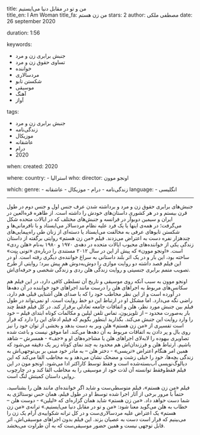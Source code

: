 
title: من و تو در مقابل دنیا می‌ایستیم  
title_en: I Am Woman
title_fa: من زن هستم
stars: 2
author: مصطفی ملکی
date: 26 september 2020

duration: 1:56

keywords:
  - جنبش برابری زن و مرد
  - تساوی حقوق زن و مرد
  - خواننده
  - مردسالاری
  - شکستن تابو
  - موسیقی
  - آهنگ
  - آواز

tags:
  - جنبش برابری زن و مرد
  - زندگی‌نامه
  - موزیکال
  - عاشقانه
  - درام
  - 2020  

when:
  created: 2020

where:
  country:
    - استرالیا 
who:
  director: اونجو موون   

which:
  genre:
    - زندگی‌نامه
    - درام
    - موزیکال
    - عاشقانه
  language:
    - انگلیسی
   
---

جنبش‌های برابری حقوق زن و مرد و برداشته شدن عرف جنس اول و جنس دوم در طول قرن بیستم و در هر کشوری داستان‌های خودش را داشته است. از طاهره قره‌العین در ایران و سیمین دوبوآر در فرانسه و جنبش‌های مختلف که در ایالات متحده شکل می‌گرفت؛ در همه‌ی اینها یا یک فرد علیه نظام مردسالار می‌ایستاد و با نافرمانی‌ها و شکستن تابوهای عرفی به مخالفت می‌ایستاد یا دسته‌ای از زنان طی راه‌پیمایی‌های چندهزار نفره دست به اعتراض می‌زدند. فیلم «من زن هستم» روایتی برگفته از داستان زندگی یکی از خواننده‌های محبوب ایالات متحده در دهه‌ی ۱۹۷۰ و ۱۹۸۰ به‌نام «هلن رِدی» است. «اونجو موون» که پیش از این در سال ۲۰۱۲ مستندی را درباره‌ی «تونی بِنِت» ساخته بود، این بار و در یک اثر بلند داستانی به سراغ خواننده‌ی دیگری رفته است. او در این فیلم قصد داشته دو روایت موازی را دوش‌به‌دوش هم پیش ببرد؛ روایتی از طرح تصویب متمم برابری جنسیتی و روایت زندگی هلن ردی و زندگی‌ شخصی و حرفه‌ای‌اش. 

اونجو موون به سبب آنکه روی موسیقی و تاریخ آن تسلطی کافی دارد، در این فیلم هم سکانس‌های مربوط به اجراهای هلن را درست مانند اجراهای خود خواننده در آن دهه‌ها در آورده است و از این نظر مخاطب خود را که با صدای هلن آشنایی قبلی هم دارد، راضی نگه می‌دارد. اما مشکل او در ارتباط این دو خط روایت است. او نمی‌تواند در طول فیلم بین جنبش مورد نظر، هلن و اتفاقات جامعه تعادلی برقرار کند. در کل فیلم فقط چند بار به‌صورت محدود – از تلویزیون، تماس تلفن لیلین و مکالمات کوتاه ابتدای فیلم – خود را وارد روایت این جنبش می‌کند. بگذارید اینطور بگویم که فیلم ادعای این را دارد که قرار است تفسیری از «من زن هستم» هلن وبر به دست بدهد و بخشی از توان خود را نیز روی بال و پر دادن به اتفاقات مربوط به آن دهه‌ها می‌کند. اما موفق نیست و باعث شده تصاویری بیهوده را لابه‌لای اجراهای هلن یا مشاجره‌های او و «جف» - همسرش – شاهد باشیم. ارتباط هلن و فرزندان‌اش هم محدود به چند نمای کوتاه زیر یک دقیقه می‌شود که همین امر هنگام اعتراض «تریسی» - دختر هلن – به مادر خود مبنی بر بی‌توجهی‌اش به زندگی بچه‌ها، خود را خیلی زشت و مضحک نشان می‌دهد و به مخاطب القا می‌کند که این دیالوگ‌نویسی آب‌بسته‌شده است و فقط توسط کاراکتر ادا می‌شود. اونجو مون در این فیلم فقط‌و‌فقط توانسته آن لذت خود از موسیقی را به مخاطب القا کند و در چارچوب روایی داستان کمیتش لنگ است. 

فیلم «من زن هستم»، فیلم متوسطی‌ست و شاید اگر خواننده‌ای مانند هلن را بشناسید، حتماً با مرور برخی از آثار اجرا شده توسط او در طول فیلم، همان حس نوستالژی به شما دست خواهد داد. «من زن هستم» شاید همان گزاره‌ای که «لیلین» - دوست هلن – خطاب به هلن می‌گوید معنا شود: «من و تو در مقابل دنیا می‌ایستیم.» ترانه‌ی «من زن هستم» یک اعتراض علیه مردسالاری‌ست و در کل ترانه شکواییه‌ی آرام یک زن را می‌بینیم که قرار است دست به عصیان بزند. این فیلم بدون اجراهای موسیقی‌اش، اثر قابل توجهی نیست و همین حضور موسیقی‌ست که به آن طراوت می‌بخشد. 